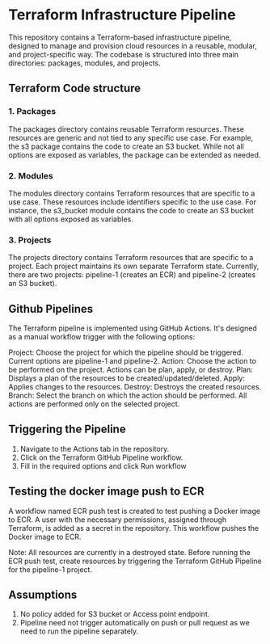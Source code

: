 # Terraform Infrastructure Pipeline

This repository contains a Terraform-based infrastructure pipeline, designed to manage and provision cloud resources in a reusable, modular, and project-specific way. The codebase is structured into three main directories: packages, modules, and projects.

## Terraform Code structure

### 1. Packages
The packages directory contains reusable Terraform resources. These resources are generic and not tied to any specific use case. For example, the s3 package contains the code to create an S3 bucket. While not all options are exposed as variables, the package can be extended as needed.

### 2. Modules 
The modules directory contains Terraform resources that are specific to a use case. These resources include identifiers specific to the use case. For instance, the s3_bucket module contains the code to create an S3 bucket with all options exposed as variables.

### 3. Projects
The projects directory contains Terraform resources that are specific to a project. Each project maintains its own separate Terraform state. Currently, there are two projects: pipeline-1 (creates an ECR) and pipeline-2 (creates an S3 bucket).

## Github Pipelines

The Terraform pipeline is implemented using GitHub Actions. It's designed as a manual workflow trigger with the following options:

Project: Choose the project for which the pipeline should be triggered. Current options are pipeline-1 and pipeline-2.
Action: Choose the action to be performed on the project. Actions can be plan, apply, or destroy.
Plan: Displays a plan of the resources to be created/updated/deleted.
Apply: Applies changes to the resources.
Destroy: Destroys the created resources.
Branch: Select the branch on which the action should be performed.
All actions are performed only on the selected project.

## Triggering the Pipeline
1. Navigate to the Actions tab in the repository.
2. Click on the Terraform GitHub Pipeline workflow.
3. Fill in the required options and click Run workflow


## Testing the docker image push to ECR

A workflow named ECR push test is created to test pushing a Docker image to ECR. A user with the necessary permissions, assigned through Terraform, is added as a secret in the repository. This workflow pushes the Docker image to ECR.

Note: All resources are currently in a destroyed state. Before running the ECR push test, create resources by triggering the Terraform GitHub Pipeline for the pipeline-1 project.

## Assumptions

1. No policy added for S3 bucket or Access point endpoint.
2. Pipeline need not trigger automatically on push or pull request as we need to run the pipeline separately.
